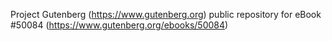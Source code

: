 Project Gutenberg (https://www.gutenberg.org) public repository for
eBook #50084 (https://www.gutenberg.org/ebooks/50084)
